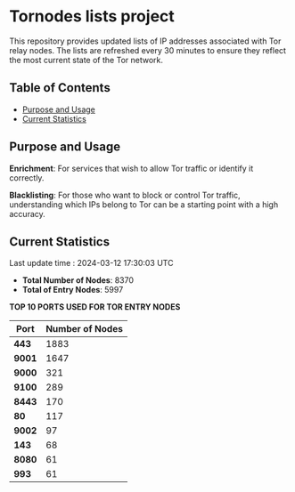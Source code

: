 # Tornodes lists project

This repository provides updated lists of IP addresses associated with Tor relay nodes. The lists are refreshed every 30 minutes to ensure they reflect the most current state of the Tor network.

## Table of Contents

- [Purpose and Usage](#purpose-and-usage)
- [Current Statistics](#current-statistics)


## Purpose and Usage

**Enrichment**: For services that wish to allow Tor traffic or identify it correctly.

**Blacklisting**: For those who want to block or control Tor traffic, understanding which IPs belong to Tor can be a starting point with a high accuracy.

## Current Statistics

Last update time : 2024-03-12 17:30:03 UTC

- **Total Number of Nodes**: 8370
- **Total of Entry Nodes**: 5997

**TOP 10 PORTS USED FOR TOR ENTRY NODES**

| **Port** | **Number of Nodes** |
|------|-----------------|
| **443**   | 1883  |
| **9001**   | 1647  |
| **9000**   | 321  |
| **9100**   | 289  |
| **8443**   | 170  |
| **80**   | 117  |
| **9002**   | 97  |
| **143**   | 68  |
| **8080**   | 61  |
| **993**   | 61  |

